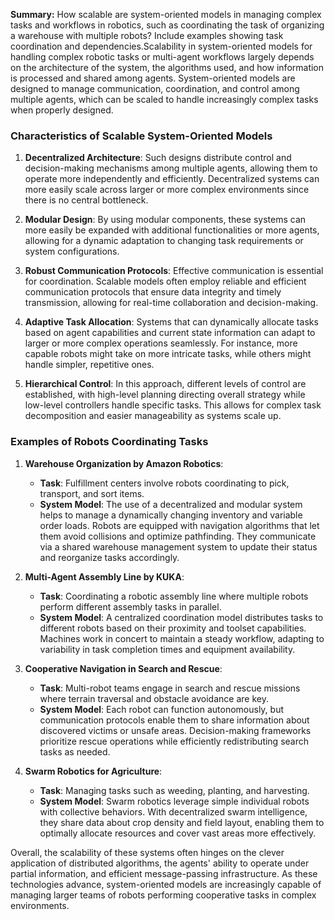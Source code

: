 **Summary:** How scalable are system-oriented models in managing complex tasks and workflows in robotics, such as coordinating the task of organizing a warehouse with multiple robots? Include examples showing task coordination and dependencies.Scalability in system-oriented models for handling complex robotic tasks or multi-agent workflows largely depends on the architecture of the system, the algorithms used, and how information is processed and shared among agents. System-oriented models are designed to manage communication, coordination, and control among multiple agents, which can be scaled to handle increasingly complex tasks when properly designed.

### Characteristics of Scalable System-Oriented Models

1. **Decentralized Architecture**: Such designs distribute control and decision-making mechanisms among multiple agents, allowing them to operate more independently and efficiently. Decentralized systems can more easily scale across larger or more complex environments since there is no central bottleneck.

2. **Modular Design**: By using modular components, these systems can more easily be expanded with additional functionalities or more agents, allowing for a dynamic adaptation to changing task requirements or system configurations.

3. **Robust Communication Protocols**: Effective communication is essential for coordination. Scalable models often employ reliable and efficient communication protocols that ensure data integrity and timely transmission, allowing for real-time collaboration and decision-making.

4. **Adaptive Task Allocation**: Systems that can dynamically allocate tasks based on agent capabilities and current state information can adapt to larger or more complex operations seamlessly. For instance, more capable robots might take on more intricate tasks, while others might handle simpler, repetitive ones.

5. **Hierarchical Control**: In this approach, different levels of control are established, with high-level planning directing overall strategy while low-level controllers handle specific tasks. This allows for complex task decomposition and easier manageability as systems scale up.

### Examples of Robots Coordinating Tasks 

1. **Warehouse Organization by Amazon Robotics**: 
   - **Task**: Fulfillment centers involve robots coordinating to pick, transport, and sort items. 
   - **System Model**: The use of a decentralized and modular system helps to manage a dynamically changing inventory and variable order loads. Robots are equipped with navigation algorithms that let them avoid collisions and optimize pathfinding. They communicate via a shared warehouse management system to update their status and reorganize tasks accordingly.

2. **Multi-Agent Assembly Line by KUKA**:
   - **Task**: Coordinating a robotic assembly line where multiple robots perform different assembly tasks in parallel.
   - **System Model**: A centralized coordination model distributes tasks to different robots based on their proximity and toolset capabilities. Machines work in concert to maintain a steady workflow, adapting to variability in task completion times and equipment availability.

3. **Cooperative Navigation in Search and Rescue**:
   - **Task**: Multi-robot teams engage in search and rescue missions where terrain traversal and obstacle avoidance are key.
   - **System Model**: Each robot can function autonomously, but communication protocols enable them to share information about discovered victims or unsafe areas. Decision-making frameworks prioritize rescue operations while efficiently redistributing search tasks as needed.

4. **Swarm Robotics for Agriculture**:
   - **Task**: Managing tasks such as weeding, planting, and harvesting.
   - **System Model**: Swarm robotics leverage simple individual robots with collective behaviors. With decentralized swarm intelligence, they share data about crop density and field layout, enabling them to optimally allocate resources and cover vast areas more effectively.

Overall, the scalability of these systems often hinges on the clever application of distributed algorithms, the agents' ability to operate under partial information, and efficient message-passing infrastructure. As these technologies advance, system-oriented models are increasingly capable of managing larger teams of robots performing cooperative tasks in complex environments.